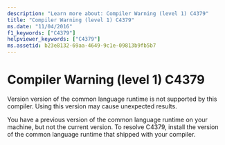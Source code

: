 ```yaml
---
description: "Learn more about: Compiler Warning (level 1) C4379"
title: "Compiler Warning (level 1) C4379"
ms.date: "11/04/2016"
f1_keywords: ["C4379"]
helpviewer_keywords: ["C4379"]
ms.assetid: b23e8132-69aa-4649-9c1e-09813b9fb5b7
---
```

# Compiler Warning (level 1) C4379

Version version of the common language runtime is not supported by this compiler. Using this version may cause unexpected results.

You have a previous version of the common language runtime on your machine, but not the current version. To resolve C4379, install the version of the common language runtime that shipped with your compiler.
